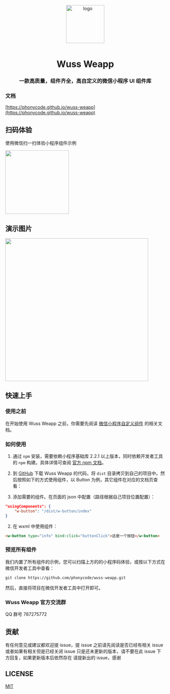 <p align="center">
  <img alt="logo" src="https://raw.githubusercontent.com/phonycode/wuss-weapp/master/assets/logo.png" width="120" style="margin-bottom: 10px;">
</p>

<h1 align="center">Wuss Weapp</h1>

<h3 align="center">一款高质量，组件齐全，高自定义的微信小程序 UI 组件库</h3>

### 文档

[https://phonycode.github.io/wuss-weapp](https://phonycode.github.io/wuss-weapp)

## 扫码体验

使用微信扫一扫体验小程序组件示例

<img width="200" src="https://raw.githubusercontent.com/phonycode/wuss-weapp/master/assets/qrcode.jpg">

## 演示图片

<img width="450" src="https://raw.githubusercontent.com/phonycode/wuss-weapp/master/assets/home.jpg">

## 快速上手

### 使用之前

在开始使用 Wuss Weapp 之前，你需要先阅读 [微信小程序自定义组件](https://developers.weixin.qq.com/miniprogram/dev/framework/custom-component/) 的相关文档。

### 如何使用

1. 通过 `npm` 安装，需要依赖小程序基础库 2.2.1 以上版本，同时依赖开发者工具的 `npm` 构建。具体详情可查阅 [官方 npm 文档](https://developers.weixin.qq.com/miniprogram/dev/devtools/npm.html)。

2. 到 [GitHub](https://github.com/phonycode/wuss-weapp) 下载 Wuss Weapp 的代码，将 `dist` 目录拷贝到自己的项目中。然后按照如下的方式使用组件，以 Button 为例，其它组件在对应的文档页查看：

3. 添加需要的组件。在页面的 json 中配置（路径根据自己项目位置配置）：

```json
"usingComponents": {
    "w-button": "/dist/w-button/index"
}
```

2. 在 wxml 中使用组件：

```html
<w-button type="info" bind:click="buttonClick">这是一个按钮</w-button>
```

### 预览所有组件

我们内置了所有组件的示例，您可以扫描上方的的小程序码体验，或按以下方式在微信开发者工具中查看：

```shell
git clone https://github.com/phonycode/wuss-weapp.git
```

然后，直接将项目在微信开发者工具中打开即可。

### Wuss Weapp 官方交流群

QQ 群号 787275772

## 贡献

有任何意见或建议都欢迎提 issue，提 issue 之前请先阅读是否已经有相关 issue 或者如果有相关但是已经关闭 issue 只是还未更新的版本，请不要在此 issue 下方回复，如果更新版本后依然存在 请提新出的 issue，感谢

## LICENSE

[MIT](https://github.com/phonycode/wuss-weapp/blob/master/LICENSE)
